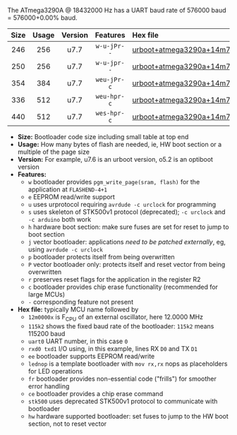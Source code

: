 The ATmega3290A @ 18432000 Hz has a UART baud rate of 576000 baud = 576000+0.00% baud.

|Size|Usage|Version|Features|Hex file|
|:-:|:-:|:-:|:-:|:--|
|246|256|u7.7|`w-u-jPr--`|[urboot+atmega3290a+14m7456x++460k8_uart0_rxe0_txe1_lednop.hex](https://raw.githubusercontent.com/stefanrueger/urboot.hex/main/mcus/atmega3290a/external_oscillator/fcpu+14m7456_Hz/br++460k8_bps/urboot+atmega3290a+14m7456x++460k8_uart0_rxe0_txe1_lednop.hex)|
|250|256|u7.7|`w-u-jpr--`|[urboot+atmega3290a+14m7456x++460k8_uart0_rxe0_txe1_lednop_fr.hex](https://raw.githubusercontent.com/stefanrueger/urboot.hex/main/mcus/atmega3290a/external_oscillator/fcpu+14m7456_Hz/br++460k8_bps/urboot+atmega3290a+14m7456x++460k8_uart0_rxe0_txe1_lednop_fr.hex)|
|354|384|u7.7|`weu-jPr-c`|[urboot+atmega3290a+14m7456x++460k8_uart0_rxe0_txe1_ee_lednop_fr_ce.hex](https://raw.githubusercontent.com/stefanrueger/urboot.hex/main/mcus/atmega3290a/external_oscillator/fcpu+14m7456_Hz/br++460k8_bps/urboot+atmega3290a+14m7456x++460k8_uart0_rxe0_txe1_ee_lednop_fr_ce.hex)|
|336|512|u7.7|`weu-hpr-c`|[urboot+atmega3290a+14m7456x++460k8_uart0_rxe0_txe1_ee_lednop_fr_ce_hw.hex](https://raw.githubusercontent.com/stefanrueger/urboot.hex/main/mcus/atmega3290a/external_oscillator/fcpu+14m7456_Hz/br++460k8_bps/urboot+atmega3290a+14m7456x++460k8_uart0_rxe0_txe1_ee_lednop_fr_ce_hw.hex)|
|440|512|u7.7|`wes-hpr-c`|[urboot+atmega3290a+14m7456x++460k8_uart0_rxe0_txe1_ee_lednop_fr_ce_stk500_hw.hex](https://raw.githubusercontent.com/stefanrueger/urboot.hex/main/mcus/atmega3290a/external_oscillator/fcpu+14m7456_Hz/br++460k8_bps/urboot+atmega3290a+14m7456x++460k8_uart0_rxe0_txe1_ee_lednop_fr_ce_stk500_hw.hex)|

- **Size:** Bootloader code size including small table at top end
- **Usage:** How many bytes of flash are needed, ie, HW boot section or a multiple of the page size
- **Version:** For example, u7.6 is an urboot version, o5.2 is an optiboot version
- **Features:**
  + `w` bootloader provides `pgm_write_page(sram, flash)` for the application at `FLASHEND-4+1`
  + `e` EEPROM read/write support
  + `u` uses urprotocol requiring `avrdude -c urclock` for programming
  + `s` uses skeleton of STK500v1 protocol (deprecated); `-c urclock` and `-c arduino` both work
  + `h` hardware boot section: make sure fuses are set for reset to jump to boot section
  + `j` vector bootloader: applications *need to be patched externally*, eg, using `avrdude -c urclock`
  + `p` bootloader protects itself from being overwritten
  + `P` vector bootloader only: protects itself and reset vector from being overwritten
  + `r` preserves reset flags for the application in the register R2
  + `c` bootloader provides chip erase functionality (recommended for large MCUs)
  + `-` corresponding feature not present
- **Hex file:** typically MCU name followed by
  + `12m0000x` is F<sub>CPU</sub> of an external oscillator, here 12.0000 MHz
  + `115k2` shows the fixed baud rate of the bootloader: `115k2` means 115200 baud
  + `uart0` UART number, in this case `0`
  + `rxd0 txd1` I/O using, in this example, lines RX `D0` and TX `D1`
  + `ee` bootloader supports EEPROM read/write
  + `lednop` is a template bootloader with `mov rx,rx` nops as placeholders for LED operations
  + `fr` bootloader provides non-essential code ("frills") for smoother error handling
  + `ce` bootloader provides a chip erase command
  + `stk500` uses deprecated STK500v1 protocol to communicate with bootloader
  + `hw` hardware supported bootloader: set fuses to jump to the HW boot section, not to reset vector
